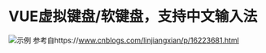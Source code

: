 # VUE虚拟键盘/软键盘，支持中文输入法
![示例](https://img2022.cnblogs.com/blog/1446455/202205/1446455-20220511110706332-234214448.png)
参考自https://www.cnblogs.com/linjiangxian/p/16223681.html
